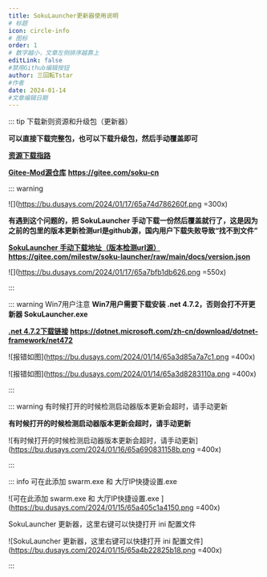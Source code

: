```yaml
---
title: SokuLauncher更新器使用说明
# 标题
icon: circle-info
# 图标
order: 1
# 数字越小，文章左侧排序越靠上
editLink: false
#禁用Github编辑按钮
author: 三回転Tstar
#作者
date: 2024-01-14
#文章编辑日期
---
```




::: tip 下载新则资源和升级包（更新器）

**可以直接下载完整包，也可以下载升级包，然后手动覆盖即可**

[**资源下载指路**](../about/#非想天则资源下载指路) 

[**Gitee-Mod源仓库**](https://gitee.com/soku-cn) **https://gitee.com/soku-cn**


::: warning

![](https://bu.dusays.com/2024/01/17/65a74d786260f.png =300x)

**有遇到这个问题的，把 SokuLauncher 手动下载一份然后覆盖就行了，这是因为之前的包里的版本更新检测url是github源，国内用户下载失败导致“找不到文件”**

[**SokuLauncher 手动下载地址（版本检测url源）**](https://gitee.com/milestw/soku-launcher/raw/main/docs/version.json)  
**https://gitee.com/milestw/soku-launcher/raw/main/docs/version.json**

![](https://bu.dusays.com/2024/01/17/65a7bfb1db626.png =550x)

:::

::: warning Win7用户注意
**Win7用户需要下载安装 .net 4.7.2，否则会打不开更新器 SokuLauncher.exe**

[**.net 4.7.2下载链接**](https://dotnet.microsoft.com/zh-cn/download/dotnet-framework/net472)
**https://dotnet.microsoft.com/zh-cn/download/dotnet-framework/net472**

![报错如图](https://bu.dusays.com/2024/01/14/65a3d85a7a7c1.png =400x)

![报错如图](https://bu.dusays.com/2024/01/14/65a3d8283110a.png =400x)

:::

::: warning 有时候打开的时候检测启动器版本更新会超时，请手动更新

**有时候打开的时候检测启动器版本更新会超时，请手动更新**

![有时候打开的时候检测启动器版本更新会超时，请手动更新](https://bu.dusays.com/2024/01/16/65a690831158b.png =400x)

:::

::: info
可在此添加 swarm.exe 和 大厅IP快捷设置.exe 

![可在此添加 swarm.exe 和 大厅IP快捷设置.exe ](https://bu.dusays.com/2024/01/15/65a405c1a4150.png =400x)

SokuLauncher 更新器，这里右键可以快捷打开 ini 配置文件

![SokuLauncher 更新器，这里右键可以快捷打开 ini 配置文件](https://bu.dusays.com/2024/01/15/65a4b22825b18.png =400x)

:::
